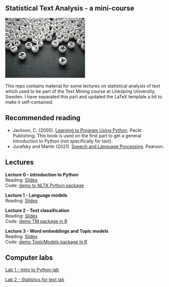 ## Statistical Text Analysis - a mini-course     

<img src="text.jpg" width="50%" class="center" alt = "Graphical model state space">

This repo contains material for some lectures on statistical analysis of text which used to be part of the Text Mining course at Linköping University, Sweden. I have separated this part and updated the LaTeX template a bit to make it self-contained.

## Recommended reading

- Jackson, C. (2005). [Learning to Program Using Python](https://www.oreilly.com/library/view/learn-programming-in/9781789531947/). Packt Publishing. This book is used on the first part to get a general introduction to Python (not specifically for text).
- Jurafsky and Martin (2021). [Speech and Language Processing](https://web.stanford.edu/~jurafsky/slp3/). Pearson.

## Lectures
**Lecture 0 - Introduction to Python**\
Reading: [Slides](https://github.com/mattiasvillani/Stats4Text/raw/main/Slides/PythonL1.pdf)\
Code: [demo to NLTK Python package](Code/Intro2NLTK.py)

**Lecture 1 - Language models**\
Reading: [Slides](https://github.com/mattiasvillani/Stats4Text/raw/main/Slides/StatisticsL1.pdf)

**Lecture 2 - Text classification**\
Reading: [Slides](https://github.com/mattiasvillani/Stats4Text/raw/main/Slides/StatisticsL2.pdf)\
Code: [demo TM package in R](Code/TMPackageDemo.R)

**Lecture 3 - Word embeddings and Topic models**\
Reading: [Slides](https://github.com/mattiasvillani/Stats4Text/raw/main/Slides/StatisticsL3.pdf)\
Code: [demo TopicModels package in R](Code/TopicModels.R)

## Computer labs
[Lab 1 - Intro to Python lab](https://github.com/mattiasvillani/StateSpaceModels/raw/main/Labs/PythonLab.pdf)

[Lab 2 - Statistics for text lab](https://github.com/mattiasvillani/StateSpaceModels/raw/main/Labs/StatisticsLab1.pdf)


